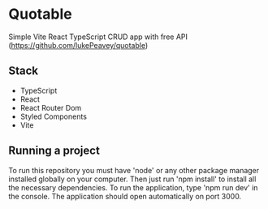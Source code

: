 # Quotable

Simple Vite React TypeScript CRUD app with free API (https://github.com/lukePeavey/quotable)

## Stack

- TypeScript
- React
- React Router Dom
- Styled Components
- Vite

## Running a project

To run this repository you must have 'node' or any other package manager installed globally on your computer.
Then just run 'npm install' to install all the necessary dependencies.
To run the application, type 'npm run dev' in the console.
The application should open automatically on port 3000.
